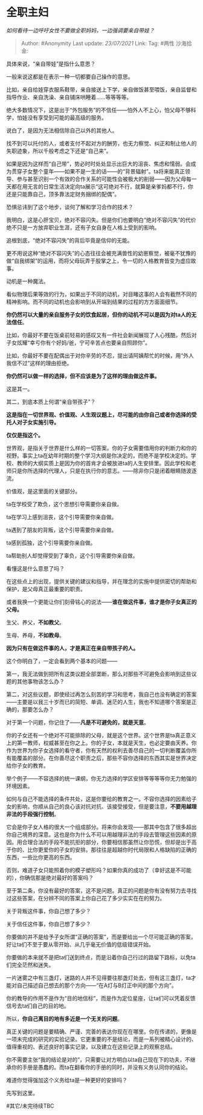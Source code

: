 # 全职主妇
*如何看待一边呼吁女性不要做全职妈妈，一边强调要亲自带娃？*

> Author: #Anonymity
> Last update: *23/07/2021*
> Link:
> Tag: #两性
> 沙海拾金:

具体来说，“亲自带娃”是指什么意思？

一般来说这都是在表示一种一切都要自己操作的意思。

比如，亲自给娃穿衣服系鞋带，亲自接送上下学，亲自做饭甚至喂饭，亲自监督和指导作业、亲自洗澡、亲自铺床哄睡着……等等等等。

绝大多数情况下，这是出于“外包服务”的不信任——怕外人不上心，怕父母不够科学，怕娃没有享受到可能的最高级的服务。

说白了，是因为无法相信除自己以外的其他人。

找不到可以托付的人，或者支付不起对方的酬劳，也无力察觉、纠正和制止他人的失职迹象，所以千般考虑之下还是“自己来”。

如果是因为这样而“自己带”，势必时时处处显示出巨大的沮丧、焦虑和懦弱。会成为贯穿子女整个童年——如果不是一生的话——的“背景辐射”。ta将来能真正领导、参与甚至识别一个有效的合作关系的可能性会被极大的削弱——因为父母每一天都在用无言的日常生活决定向ta展示“这可绝对不行，就算是亲爹妈都不行，你还是只能靠自己，顶多靠法定财务捆绑的配偶”。

恐惧忌讳到了这个地步，谈何了解和学习合作的技术？

我明白，这是心肝宝贝，绝对不容闪失。但是你们也要明白“绝对不容闪失”的代价绝不只是一方放弃职业生涯，还有子女自身在人格上受到的影响。

追根到底，“绝对不容闪失”的背后毕竟是信仰的无能。

更不用说这种“绝对不容闪失”的心态往往会被充满兽性的幼崽察觉，被毫不犹豫的做“自我绑架”的运用，而将父母玩弄于股掌之上，令一切的人格教育皆变为虚应故事。

动机是一种魔法。

看似物理后果等效的行为，如果出于不同的动机，对目睹这事的人会有截然不同的精神影响。而不同的动机也会影响到从开端到结果的过程的方方面面细节。

**你仍然可以大量的亲自服务子女的饮食起居，但你的动机不可以是因为对ta人的无法信任**。

比如，你最好不要在饭桌前轻易的感叹又有一件社会新闻展现了人心残酷，然后对子女炫耀“幸亏你有个好妈/爸，宁可辛苦点也要亲自照顾你”。

比如，你最好不要在配偶出于对你辛劳的不忍，提出请阿姨帮忙的时候，用“外人我信不过”这样的理由拒绝。

**你仍然可以做一样的选择，但不应该是为了这样的理由做这件事。**

这是其一。

其二，到底本质上何谓“亲自带孩子”？

**这是指在一切世界观、价值观、人生观议题上，尽可能的由你自己或者你选择的受托人对子女实施引导。**

**仅仅是指这个。**

世界观，是指关于世界是什么样的一切答案。你的子女需要借用你的判断力和你的视野。事实上ta在幼年时期的整个学习大纲是你决定的，而绝不是学校决定的。学校、教师的大纲实质上是因为你的首肯才会被放进ta的人生安排里。因此学校和老师只是你所选择的代理人，只是在执行你的意志。——除非你只是闭着眼睛随波逐流。

价值观，是这里面的关键部分。

ta在学校受了欺负，这个思想引导需要你亲自做。

ta在学习上感到沮丧，这个引导需要你亲自做。

ta遇到了朋友的背叛，这个引导需要你亲自做。

ta感到孤独，这个引导需要你亲自做。

ta帮助别人却觉得受到了辜负，这个引导需要你亲自做。

看懂这是什么意思了吗？

在这些点上的出现，提供关键的建议和指导，并在理念的实施中提供密切的帮助和保护，是父母真正最重要的职责。

或者我换一个更能让你们刻骨铭心的说法——**谁在做这件事，谁才是你子女真正的父母。**

生父、养父，**不如教父**。

生母、养母，**不如教母**。

**因为只有在做这件事的人，才是真正在亲自带孩子的人。**

这个你明白了，一定会看到两个基本的问题——

第一，我无法做到把所有这类议题全部垄断，那么对那些不可避免会影响到这些议题的其他事物该怎么办？

第二，对这些议题，即使经过再怎么刻苦的学习和思考，我自己也没有确定的答案——主要是以我三十岁而已的简短、单调、迷茫的人生，我也不知道哪个答案是正确的，那要怎么办？

对于第一个问题，你记住了——**凡是不可避免的，就是天意**。

你的子女还有一个绝对不可能排除的父母，就是这个世界。这个世界是ta真正意义上的第一教师，权威甚至在你之上。你的子女，本就是天生，也必定要由天养。你作为世界为你子女选择的看守者，你有天然的权利去善尽自己的一切判断覆盖你所有能覆盖的部分。在你善尽这个职责之后，那些不容你选择的东西其实是世界决定给你子女的教育。

举个例子——不容选择的统一课纲，你无力选择的学区安排等等等等你无力勉强的环境因素。

如何与自己不能选择的条件共处，这是你要给的教育之一。不容你选择的因素给子女的影响，你顺从自己的良心该对抗对抗、该接受接受，但是要注意，**不要用越理非法的手段强行控制**。

它会是你子女人格的很大一个组成部分。将来你会发现——那其中包含了很多超出你自己境界的深意。这也是你为什么不可以用越理非法的手段去管理这些因素的原因。用合理合法的手段不能抗拒的部分，你要相信那虽然让你恐慌，但却是出于高于你的、比你更爱你的子女的安排。那往往是超越你时代局限和人格缺陷的正确的东西，一些比你更高的东西。

否则，难道子女只能照着你的模子塑形吗？如果你真的成功了（幸好这是不可能的），你确信那是绝对最好的答案吗？

至于第二条，你没有最好的答案，这不是问题。真正的问题是你有没有努力去寻找过这些答案，在分辨不同的答案上你自己花了多少实实在在的努力。

关于背叛这件事，你自己想了多少？

关于信任这件事，你自己想了多少？

你要做的并不是给予子女所谓“正确的答案”，而是要给出一个尽可能正确的答案，好让ta们不至于要从零开始、从几乎毫无价值的低级错误开始。

你要做的本来就不是把ta们送到终点，而是沿着你自己行过的路留下路标，以免ta们完全茫然和迷失。

一片迷雾之中有三盏灯，迷路的人并不见得要往那盏灯处去，但有这三盏灯，ta才能对自己描述自己想去的那个方向——“在A灯与B灯正中间的那个方向”。

你的教导的作用不是作为“目的地信标”，而是作为定位星座，让ta们可以凭着反馈信号去ta们自己的目的地。

所以，**你自己离目的地有多近是一个无关的问题**。

真正关键的问题是要精确、严谨、完善的表达你现在在哪里。你在传递的，更像是一项未完成的研究的实验记录。它更重要的不是结论，而是一系列被精心设计的、值得重视的、表述良好的事实记录，以及建立在这些记录上的观察总结。

你不需要主张“我的结论是对的”，只需要让对方明白以ta自己现在下的功夫，不继承你的手册是愚蠢的。而ta在翻看你的手册的同时，并没有义务认同你的结论。

难道你觉得强加这个义务给ta是一种更好的安排吗？

先写到这里。

#其它/未完待续TBC
